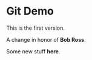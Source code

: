 # Git Demo

This is the first version.

A change in honor of __Bob Ross__.

Some new stuff __here__.


